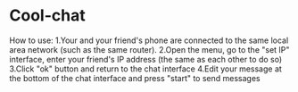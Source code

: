 # Cool-chat
How to use:   1.Your and your friend's phone are connected to the same local area network (such as the same router).   2.Open the menu, go to the "set IP" interface, enter your friend's IP address (the same as each other to do so)   3.Click "ok" button and return to the chat interface   4.Edit your message at the bottom of the chat interface and press "start" to send messages
